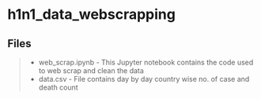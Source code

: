 # h1n1_data_webscrapping

## Files

> * web_scrap.ipynb - This Jupyter notebook contains the code used to web scrap and clean the data
> * data.csv - File contains day by day country wise no. of case and death count
